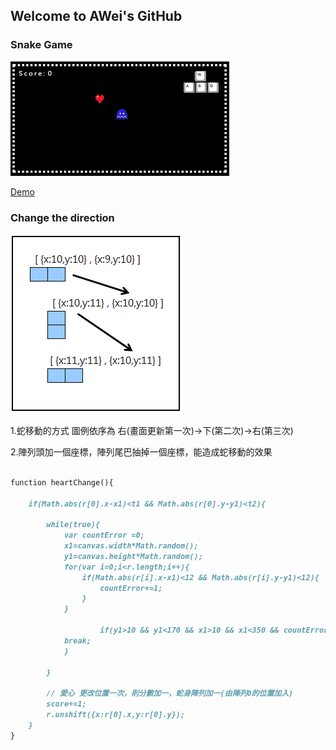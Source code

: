 ## Welcome to AWei's GitHub






### Snake Game
![Markdown1](images/samplepic.png)

[Demo](https://spiraleyeld.github.io/Snake_Game/demo.html)




### Change the direction
![Markdown2](images/cor.png)

1.蛇移動的方式 圖例依序為 右(畫面更新第一次)→下(第二次)→右(第三次)

2.陣列頭加一個座標，陣列尾巴抽掉一個座標，能造成蛇移動的效果

```markdown

function heartChange(){
					
	if(Math.abs(r[0].x-x1)<t1 && Math.abs(r[0].y-y1)<t2){
						
		while(true){
			var countError =0;
			x1=canvas.width*Math.random();
			y1=canvas.height*Math.random();
			for(var i=0;i<r.length;i++){
				if(Math.abs(r[i].x-x1)<12 && Math.abs(r[i].y-y1)<12){
					countError+=1;
				}
			}
							
            	    if(y1>10 && y1<170 && x1>10 && x1<350 && countError==0){
			break;
			}
								
		}
                        
		// 愛心 更改位置一次，則分數加一，蛇身陣列加一(由陣列0的位置加入)		
		score+=1;
		r.unshift({x:r[0].x,y:r[0].y});
	}
}  

```



